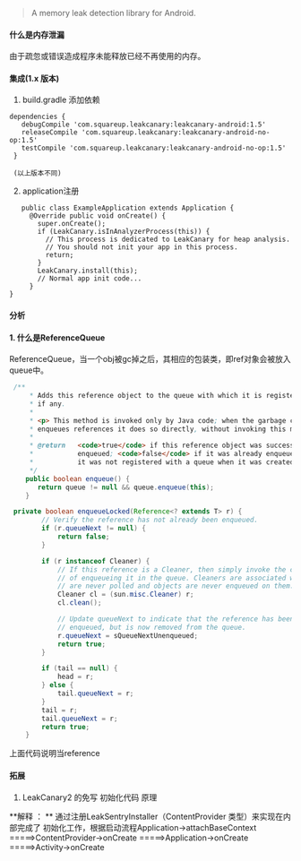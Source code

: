 > A memory leak detection library for Android.


#### 什么是内存泄漏 
由于疏忽或错误造成程序未能释放已经不再使用的内存。

#### 集成(1.x 版本)
1. build.gradle 添加依赖
```
dependencies {
   debugCompile 'com.squareup.leakcanary:leakcanary-android:1.5'
   releaseCompile 'com.squareup.leakcanary:leakcanary-android-no-op:1.5'
   testCompile 'com.squareup.leakcanary:leakcanary-android-no-op:1.5'
 }

 (以上版本不同)
```
2. application注册

```
   public class ExampleApplication extends Application {
     @Override public void onCreate() {
       super.onCreate();
       if (LeakCanary.isInAnalyzerProcess(this)) {
         // This process is dedicated to LeakCanary for heap analysis.
         // You should not init your app in this process.
         return;
       }
       LeakCanary.install(this);
       // Normal app init code...
     }
}
```

   

#### 分析

#### 1. 什么是ReferenceQueue 

ReferenceQueue，当一个obj被gc掉之后，其相应的包装类，即ref对象会被放入queue中。



```java
 /**
     * Adds this reference object to the queue with which it is registered,
     * if any.
     *
     * <p> This method is invoked only by Java code; when the garbage collector
     * enqueues references it does so directly, without invoking this method.
     *
     * @return   <code>true</code> if this reference object was successfully
     *           enqueued; <code>false</code> if it was already enqueued or if
     *           it was not registered with a queue when it was created
     */
    public boolean enqueue() {
       return queue != null && queue.enqueue(this);
    }
```

```java
 private boolean enqueueLocked(Reference<? extends T> r) {
        // Verify the reference has not already been enqueued.
        if (r.queueNext != null) {
            return false;
        }

        if (r instanceof Cleaner) {
            // If this reference is a Cleaner, then simply invoke the clean method instead
            // of enqueueing it in the queue. Cleaners are associated with dummy queues that
            // are never polled and objects are never enqueued on them.
            Cleaner cl = (sun.misc.Cleaner) r;
            cl.clean();

            // Update queueNext to indicate that the reference has been
            // enqueued, but is now removed from the queue.
            r.queueNext = sQueueNextUnenqueued;
            return true;
        }

        if (tail == null) {
            head = r;
        } else {
            tail.queueNext = r;
        }
        tail = r;
        tail.queueNext = r;
        return true;
    }

```



上面代码说明当reference


#### 拓展
1. LeakCanary2 的免写 初始化代码 原理

  **解释 ： ** 通过注册LeakSentryInstaller（ContentProvider 类型）来实现在内部完成了 初始化工作，根据启动流程Application->attachBaseContext =====>ContentProvider->onCreate =====>Application->onCreate =====>Activity->onCreate

